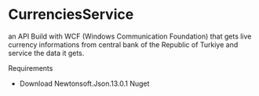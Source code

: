 # CurrenciesService
an API Build with WCF (Windows Communication Foundation) that gets live currency informations from central bank of the Republic of Turkiye and service the data it gets.


Requirements
- Download Newtonsoft.Json.13.0.1 Nuget
